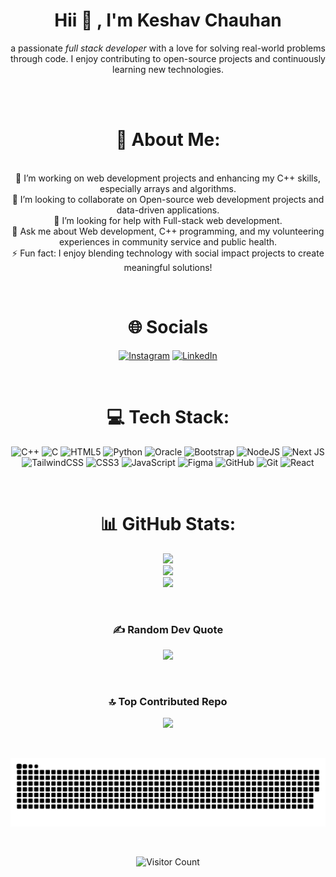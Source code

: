 <div align="center">
  
#  Hii 👋 , I'm Keshav Chauhan
 a passionate _full stack developer_ with a love for solving real-world problems through code. I enjoy contributing to open-source projects and continuously learning new technologies.
  
<div/>

<br/>
<br/>

<div align="center">
  
# 💫 About Me:

</div>

<br>🔭 I’m working on web development projects and enhancing my C++ skills, especially arrays and algorithms. <br>👯 I’m looking to collaborate on Open-source web development projects and data-driven applications.  <br>🤝 I’m looking for help with Full-stack web development.<br>💬 Ask me about Web development, C++ programming, and my volunteering experiences in community service and public health.  <br>⚡ Fun fact: I enjoy blending technology with social impact projects to create meaningful solutions!  

<br>
<div align="center">

# 🌐 Socials 
[![Instagram](https://img.shields.io/badge/Instagram-%23E4405F.svg?logo=Instagram&logoColor=white)](https://instagram.com/keshav_chauhan77) [![LinkedIn](https://img.shields.io/badge/LinkedIn-%230077B5.svg?logo=linkedin&logoColor=white)](https://linkedin.com/in/keshav-chauhan-83b940296) 

</div>
<br>
<div align="center">

# 💻 Tech Stack:
![C++](https://img.shields.io/badge/c++-%2300599C.svg?style=for-the-badge&logo=c%2B%2B&logoColor=white) ![C](https://img.shields.io/badge/c-%2300599C.svg?style=for-the-badge&logo=c&logoColor=white) ![HTML5](https://img.shields.io/badge/html5-%23E34F26.svg?style=for-the-badge&logo=html5&logoColor=white) ![Python](https://img.shields.io/badge/python-3670A0?style=for-the-badge&logo=python&logoColor=ffdd54) ![Oracle](https://img.shields.io/badge/Oracle-F80000?style=for-the-badge&logo=oracle&logoColor=white) ![Bootstrap](https://img.shields.io/badge/bootstrap-%238511FA.svg?style=for-the-badge&logo=bootstrap&logoColor=white) ![NodeJS](https://img.shields.io/badge/node.js-6DA55F?style=for-the-badge&logo=node.js&logoColor=white) ![Next JS](https://img.shields.io/badge/Next-black?style=for-the-badge&logo=next.js&logoColor=white) ![TailwindCSS](https://img.shields.io/badge/tailwindcss-%2338B2AC.svg?style=for-the-badge&logo=tailwind-css&logoColor=white) ![CSS3](https://img.shields.io/badge/css3-%231572B6.svg?style=for-the-badge&logo=css3&logoColor=white) ![JavaScript](https://img.shields.io/badge/javascript-%23323330.svg?style=for-the-badge&logo=javascript&logoColor=%23F7DF1E) ![Figma](https://img.shields.io/badge/figma-%23F24E1E.svg?style=for-the-badge&logo=figma&logoColor=white) ![GitHub](https://img.shields.io/badge/github-%23121011.svg?style=for-the-badge&logo=github&logoColor=white) ![Git](https://img.shields.io/badge/git-%23F05033.svg?style=for-the-badge&logo=git&logoColor=white) ![React](https://img.shields.io/badge/react-%2320232a.svg?style=for-the-badge&logo=react&logoColor=%2361DAFB)

</div>
<br>
<div align="center">
  
# 📊 GitHub Stats:
![](https://github-readme-stats.vercel.app/api?username=1408Keshu&theme=radical&hide_border=true&include_all_commits=false&count_private=false)<br/>
![](https://github-readme-streak-stats.herokuapp.com/?user=1408Keshu&theme=radical&hide_border=true)<br/>
![](https://github-readme-stats.vercel.app/api/top-langs/?username=1408Keshu&theme=radical&hide_border=true&include_all_commits=false&count_private=false&layout=compact)

</div>
<br>
<div align="center">

### ✍️ Random Dev Quote
![](https://quotes-github-readme.vercel.app/api?type=horizontal&theme=radical)

</div>
<br>
<div align="center">
  
### 🔝 Top Contributed Repo
![](https://github-contributor-stats.vercel.app/api?username=1408Keshu&limit=5&theme=radical&combine_all_yearly_contributions=true)

 </div>
<br>
<div align="center">
 
![snake gif](https://github.com/1408keshu/1408keshu/blob/output/github-snake-dark.svg)

</div>
<br>
<div align="center">

![Visitor Count](https://profile-counter.glitch.me/{1408keshu}/count.svg)

</div>
<!-- Proudly created with GPRM ( https://gprm.itsvg.in ) -->

